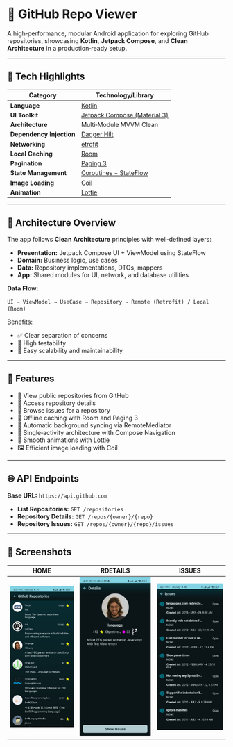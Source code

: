 # 📂 GitHub Repo Viewer

A high‑performance, modular Android application for exploring GitHub repositories, showcasing **Kotlin**, **Jetpack Compose**, and **Clean Architecture** in a production‑ready setup.

---

## 🚀 Tech Highlights

| Category                 | Technology/Library                               |
| ------------------------ | ------------------------------------------------ |
| **Language**             | [Kotlin](https://kotlinlang.org/)                |
| **UI Toolkit**           | [Jetpack Compose (Material 3)](https://developer.android.com/jetpack/androidx/releases/compose-material3)|
| **Architecture**         | Multi‑Module MVVM Clean                          |
| **Dependency Injection** | [Dagger Hilt](https://dagger.dev/hilt/)          |
| **Networking**           | [etrofit](https://square.github.io/retrofit/)    |
| **Local Caching**        | [Room](https://developer.android.com/training/data-storage/room?hl=ar)|
| **Pagination**           | [Paging 3](https://developer.android.com/topic/libraries/architecture/paging/v3-overview) |
| **State Management**     | [Coroutines + StateFlow](http://developer.android.com/kotlin/coroutines)|
| **Image Loading**        | [Coil](https://github.com/coil-kt/coil)          |
| **Animation**            | [Lottie](https://github.com/airbnb/lottie-android) |

---

## 🧱 Architecture Overview

The app follows **Clean Architecture** principles with well‑defined layers:

* **Presentation:** Jetpack Compose UI + ViewModel using StateFlow
* **Domain:** Business logic, use cases
* **Data:** Repository implementations, DTOs, mappers
* **App:** Shared modules for UI, network, and database utilities

**Data Flow:**

```
UI → ViewModel → UseCase → Repository → Remote (Retrofit) / Local (Room)
```

Benefits:

* ✅ Clear separation of concerns
* 🧪 High testability
* 🔧 Easy scalability and maintainability

---

## 🎯 Features

* 📂 View public repositories from GitHub
* 📜 Access repository details
* 🐞 Browse issues for a repository
* 💾 Offline caching with Room and Paging 3
* 🔄 Automatic background syncing via RemoteMediator
* 📱 Single‑activity architecture with Compose Navigation
* 🎨 Smooth animations with Lottie
* 🖼 Efficient image loading with Coil

---

## 🌐 API Endpoints

**Base URL:** `https://api.github.com`

* **List Repositories:** `GET /repositories`
* **Repository Details:** `GET /repos/{owner}/{repo}`
* **Repository Issues:** `GET /repos/{owner}/{repo}/issues`

---

## 📸 Screenshots

| HOME          | RDETAILS       | ISSUES       |
| --------------------------- | -------------------------- | ----------------------- |
| ![HOME](https://github.com/JonathnEhab/GitHubRepositoryClnArt/blob/master/home.jpg) | ![DETAILS](https://github.com/JonathnEhab/GitHubRepositoryClnArt/blob/master/Details.jpg) | ![ISSUES](https://github.com/JonathnEhab/GitHubRepositoryClnArt/blob/master/issues.jpg) |



